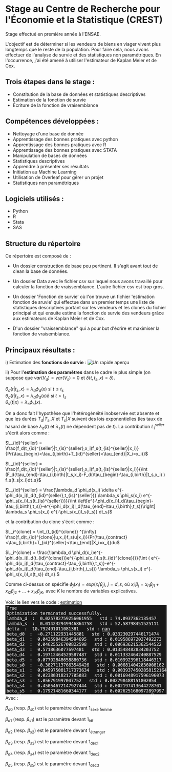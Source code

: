 # Stage au Centre de Recherche pour l'Économie et la Statistique (CREST)

Stage effectué en première année à l'ENSAE.

L'objectif est de déterminer si les vendeurs de biens en viager vivent plus longtemps que le reste de la population. 
Pour faire cela, nous avons effectuer de l'analyse de survie et des statistiques non paramétriques. En l'occurrence, j'ai été amené à utiliser l'estimateur de Kaplan Meier et de Cox. 

## Trois étapes dans le stage : 
- Constitution de la base de données et statistiques descriptives 
- Estimation de la fonction de survie 
- Écriture de la fonction de vraisemblance 

## Compétences développées :  
- Nettoyage d'une base de donnée
- Apprentissage des bonnes pratiques avec python
- Apprentissage des bonnes pratiques avec R
- Apprentissage des bonnes pratiques avec STATA
- Manipulation de bases de données
- Statistiques descriptives
- Apprendre à présenter ses résultats
- Initiation au Machine Learning
- Utilisation de Overleaf pour gérer un projet
- Statistiques non paramétriques 

## Logiciels utilisés : 
- Python 
- R 
- Stata
- SAS 

## Structure du répertoire
Ce répertoire est composé de : 

- Un dossier construction de base peu pertinent. Il s'agit avant tout de clean la base de données. 

- Un dossier Data avec le fichier csv sur lequel nous avons travaillé pour calculer la fonction de vraissemblance. L'autre fichier csv est trop gros. 

- Un dossier 'Fonction de survie' où l'on trouve un fichier 'estimation fonction de sruvie' qui effectue dans un premier temps une liste de statistiques descriptives portant sur les vendeurs et les clones du fichier principal et qui ensuite estime la fonction de survie des vendeurs grâce aux estimateurs de Kaplan Meier et de Cox. 

- D'un dossier "vraissemblance" qui a pour but d'écrire et maximiser la fonction de vraisemblance.

## Principaux résultats : 
i) Estimation des **fonctions de survie** : 
<picture>
 <source media="(prefers-color-scheme: dark)" srcset="https://github.com/AugustinCablant/Estimation-non-param-trique-et-mod-les-de-survie/blob/main/Fonction%20de%20survie/R%C3%A9sultats/survival_function.png">
 <source media="(prefers-color-scheme: light)" srcset="https://github.com/AugustinCablant/Estimation-non-param-trique-et-mod-les-de-survie/blob/main/Fonction%20de%20survie/R%C3%A9sultats/survival_function.png">
 <img alt="Un rapide aperçu" src="https://github.com/AugustinCablant/Estimation-non-param-trique-et-mod-les-de-survie/blob/main/Fonction%20de%20survie/R%C3%A9sultats/survival_function.png">
</picture>

ii) Pour l'**estimation des paramètres** dans le cadre le plus simple (on suppose que $var(V_d)=var(V_s)=0$ et $\delta(t,t_s,x)=\delta$). <br>

$\theta_d(t|t_s,x)= \lambda_d \phi_d(x)$ si  $t \le t_s$ <br>
$\theta_d(t|t_s,x)= \lambda_d \phi_d(x) \delta$ si $t >t_s$ <br>
$\theta_s(t|x)=\lambda_s \phi_s(x).$

On a donc fait l'hypothèse que l'hétérogénéité inobservée est absente et que les durées $T_d|T_s,X$ et $T_s|X$ suivent des lois exponentielles (les taux de hasard de base $\lambda_d(t)$ et $\lambda_s(t)$ ne dépendent pas de $t$). La contribution $L_i^{seller}$ s'écrit alors comme : 

$L_{id}^{seller} = \frac{f_d(t_{id}^{seller}|t_{is}^{seller},x_i)f_s(t_{is}^{seller}|x_i)}{Pr(\tau_{begin}<\tau_{i,birth}+T_{id}^{seller}<\tau_{end}|X_i=x_i)}$ 

$L_{id}^{seller} = \frac{f_d(t_{id}^{seller}|t_{is}^{seller},x_i)f_s(t_{is}^{seller}|x_i)}{\int (F_d(\tau_{end}-\tau_{i,birth}|t_s,x_i)-F_d(\tau_{begin}-\tau_{i,birth}|t_s,x_i) ) f_s(t_s|x_i)dt_s}$ 

$L_{id}^{seller} = \frac{\lambda_d \phi_d(x_i) \delta e^{-\phi_d(x_i)I_d(t_{id}^{seller},t_{is}^{seller})} \lambda_s \phi_s(x_i) e^{-\phi_s(x_i)I_s(t_{is}^{seller})}}{\int \left[e^{-\phi_d(x_i)I_d(\tau_{begin}-\tau_{i,birth},t_s)}-e^{-\phi_d(x_i)I_d(\tau_{end}-\tau_{i,birth},t_s)}\right] \lambda_s \phi_s(x_i) e^{-\phi_s(x_i)I_s(t_s)} dt_s}$ 

et la contribution du clone s'écrit comme :

$L_i^{clone} = \int_{t_{id}^{clone}} ^{\infty} \frac{f_d(t_{id}^{clone}|u,x_i)f_s(u|x_i)}{Pr(\tau_{contract}<\tau_{i,birth}+T_{id}^{seller}<\tau_{end}|X_i=x_i)}du$ 

$L_i^{clone} = \frac{\lambda_d \phi_d(x_i)e^{-\phi_d(x_i)I_d(t_{id}^{clone})}e^{-\phi_s(x_i)I_s(t_{id}^{clone})}}{\int ( e^{-\phi_d(x_i)I_d(\tau_{contract}-\tau_{i,birth},t_s)}-e^{-\phi_d(x_i)I_d(\tau_{end}-\tau_{i,birth},t_s)}) \lambda_s \phi_s(x_i) e^{-\phi_s(x_i)I_s(t_s)} dt_s}.$

Comme ci-dessus on spécifie $\phi_j(x_i)=exp(x_i'\beta_j)$, $j=d,s$, où $x_i'\beta_j=x_{i1}\beta_{j1}+x_{i2}\beta_{j2}+ ...+x_{iK}\beta_{jK}$, avec $K$ le nombre de variables explicatives.

Voici le lien vers le code : [estimation](https://github.com/AugustinCablant/Estimation-non-param-trique-et-mod-les-de-survie/blob/main/Vraisemblance/vraisemblance_mod%C3%A8le_simple.py) 
<picture>
 <source media="(prefers-color-scheme: dark)" srcset="https://github.com/AugustinCablant/Estimation-non-param-trique-et-mod-les-de-survie/blob/main/Vraisemblance/resultats.png">
 <source media="(prefers-color-scheme: light)" srcset="https://github.com/AugustinCablant/Estimation-non-param-trique-et-mod-les-de-survie/blob/main/Vraisemblance/resultats.png">
 <img alt="Un rapide aperçu" src="https://github.com/AugustinCablant/Estimation-non-param-trique-et-mod-les-de-survie/blob/main/Vraisemblance/resultats.png">
</picture>
Avec : 

$\beta _{d0}$ (resp. $\beta _{s0}$) est le paramètre devant $1 _{\text{sexe femme}}$  

$\beta _{d1}$ (resp. $\beta _{s1}$) est le paramètre devant $1 _{\text{idf}}$ 

$\beta _{d2}$ (resp. $\beta _{s2}$) est le paramètre devant $1 _{\text{étranger}}$ 

$\beta _{d3}$ (resp. $\beta _{s3}$) est le paramètre devant $1 _{\text{dec1}}$ 

$\beta _{d4}$ (resp. $\beta _{s4}$) est le paramètre devant $1 _{\text{dec2}}$ 

$\beta _{d5}$ (resp. $\beta _{s5}$) est le paramètre devant $1 _{\text{dec3}}$ 

